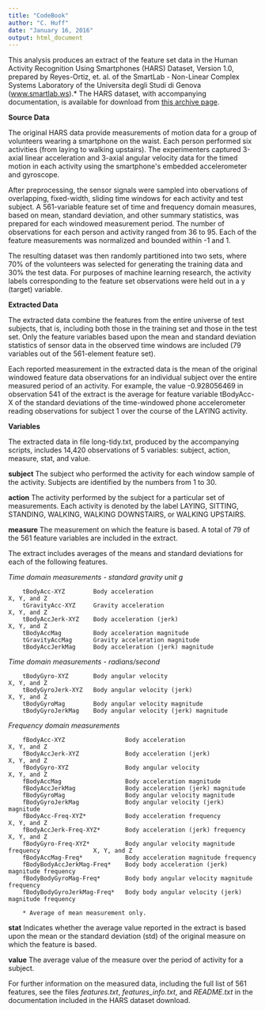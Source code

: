 ```yaml
---
title: "CodeBook"
author: "C. Huff"
date: "January 16, 2016"
output: html_document
---
```


This analysis produces an extract of the feature set data in the Human Activity Recognition Using Smartphones (HARS) Dataset, Version 1.0, prepared by Reyes-Ortiz, et. al. of the SmartLab - Non-Linear Complex Systems Laboratory of the Universita degli Studi di Genova (www.smartlab.ws).* The HARS dataset, with accompanying documentation, is available for download from [this archive page](http://archive.ics.uci.edu/ml/datasets/Human+Activity+Recognition+Using+Smartphones).

**Source Data**

The original HARS data provide measurements of motion data for a group of volunteers wearing a smartphone on the waist. Each person performed six activities (from laying to walking upstairs). The experimenters captured 3-axial linear acceleration and 3-axial angular velocity data for the timed motion in each activity using the smartphone's embedded accelerometer and gyroscope. 

After preprocessing, the sensor signals were sampled into obervations of overlapping, fixed-width, sliding time windows for each activity and test subject. A 561-variable feature set of time and frequency domain measures, based on mean, standard deviation, and other summary statistics, was prepared for each windowed measurement period. The number of observations for each person and activity ranged from 36 to 95. Each of the feature measurements was normalized and bounded within -1 and 1.

The resulting dataset was then randomly partitioned into two sets, where 70% of the volunteers was selected for generating the training data and 30% the test data. For purposes of machine learning research, the activity labels corresponding to the feature set observations were held out in a y (target) variable.

**Extracted Data**

The extracted data combine the features from the entire universe of test subjects, that is, including both those in the training set and those in the test set. Only the feature variables based upon the mean and standard deviation statistics of sensor data in the observed time windows are included (79 variables out of the 561-element feature set).

Each reported measurement in the extracted data is the mean of the original windowed feature data observations for an individual subject over the entire measured period of  an activity. For example, the value -0.928056469 in observation 541 of the extract is the average for feature variable tBodyAcc-X of the standard deviations of the time-windowed phone accelerometer reading observations for subject 1 over the course of the LAYING activity.

**Variables**

The extracted data in file long-tidy.txt, produced by the accompanying scripts, includes 14,420 observations of 5 variables: subject, action, measure, stat, and value.

**subject** The subject who performed the activity for each window sample of the activity. Subjects are identified by the numbers from 1 to 30.

**action** The activity performed by the subject for a particular set of measurements. Each activity is denoted by the label LAYING, SITTING, STANDING, WALKING, WALKING DOWNSTAIRS, or WALKING UPSTAIRS.

**measure** The measurement on which the feature is based. A total of 79 of the 561 feature variables are included in the extract.

The extract includes averages of the means and standard deviations for each of the following features.

*Time domain measurements - standard gravity unit g*

```
    tBodyAcc-XYZ        Body acceleration                                                X, Y, and Z  
    tGravityAcc-XYZ     Gravity acceleration                                             X, Y, and Z
    tBodyAccJerk-XYZ    Body acceleration (jerk)                                         X, Y, and Z
    tBodyAccMag         Body acceleration magnitude
    tGravityAccMag      Gravity acceleration magnitude
    tBodyAccJerkMag     Body acceleration (jerk) magnitude
```
*Time domain measurements - radians/second*
```
    tBodyGyro-XYZ       Body angular velocity                                            X, Y, and Z
    tBodyGyroJerk-XYZ   Body angular velocity (jerk)                                     X, Y, and Z
    tBodyGyroMag        Body angular velocity magnitude                                 
    tBodyGyroJerkMag    Body angular velocity (jerk) magnitude                           
```
*Frequency domain measurements*
```
    fBodyAcc-XYZ                 Body acceleration                                       X, Y, and Z
    fBodyAccJerk-XYZ             Body acceleration (jerk)                                X, Y, and Z
    fBodyGyro-XYZ                Body angular velocity                                   X, Y, and Z
    fBodyAccMag                  Body acceleration magnitude           
    fBodyAccJerkMag              Body acceleration (jerk) magnitude    
    fBodyGyroMag                 Body angular velocity magnitude       
    fBodyGyroJerkMag             Body angular velocity (jerk) magnitude
    fBodyAcc-Freq-XYZ*           Body acceleration frequency                             X, Y, and Z
    fBodyAccJerk-Freq-XYZ*       Body acceleration (jerk) frequency                      X, Y, and Z
    fBodyGyro-Freq-XYZ*          Body angular velocity magnitude frequency               X, Y, and Z
    fBodyAccMag-Freq*            Body acceleration magnitude frequency
    fBodyBodyAccJerkMag-Freq*    Body body acceleration (jerk) magnitude frequency
    fBodyBodyGyroMag-Freq*       Body body angular velocity magnitude frequency
    fBodyBodyGyroJerkMag-Freq*   Body body angular velocity (jerk) magnitude frequency
    
    * Average of mean measurement only.
```
**stat** Indicates whether the average value reported in the extract is based upon the mean or the standard deviation (std) of the original measure on which the feature is based.

**value** The average value of the measure over the period of activity for a subject.

For further information on the measured data, including the full list of 561 features, see the files *features.txt*, *features_info.txt*, and *README.txt* in the documentation included in the HARS dataset download.